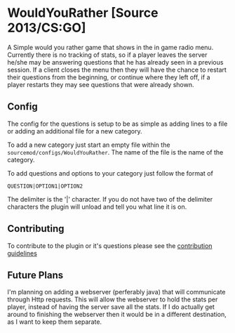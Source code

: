 # WouldYouRather [Source 2013/CS:GO]

A Simple would you rather game that shows in the in game radio menu. Currently there is no tracking of stats, so if a player leaves the server he/she may be answering questions that he has already seen in a previous session. If a client closes the menu then they will have the chance to restart their questions from the beginning, or continue where they left off, if a player restarts they may see questions that were already shown.

## Config

The config for the questions is setup to be as simple as adding lines to a file or adding an additional file for a new category.

To add a new category just start an empty file within the `sourcemod/configs/WouldYouRather`. The name of the file is the name of the category.

To add questions and options to your category just follow the format of

`QUESTION|OPTION1|OPTION2`

The delimiter is the '|' character. If you do not have two of the delimiter characters the plugin will unload and tell you what line it is on.

## Contributing

To contribute to the plugin or it's questions please see the [contribution guidelines](CONTRIBUTING.md)

## Future Plans

I'm planning on adding a webserver (perferably java) that will communicate through Http requests. This will allow the webserver to hold the stats per player, instead of having the server save all the stats. If I do actually get around to finishing the webserver then it would be in a different destination, as I want to keep them separate.
